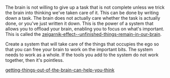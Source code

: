 The brain is not willing to give up a task that is not complete unless we trick the brain into thinking we've taken care of it. This can be done by writing down a task. The brain does not actually care whether the task is actually done, or you've just written it down. This is the power of a system that allows you to offload your brain, enabling you to focus on what's important. This is called the [zeigarnik-effect--unfinished-things-remain-in-our-brain](zeigarnik-effect--unfinished-things-remain-in-our-brain.md).

Create a system that will take care of the things that occupies the ego so that you can free your brain to work on the important bits. The system needs to work as a whole. If the tools you add to the system do not work together, then it's pointless.

[getting-things-out-of-the-brain-can-help-you-think](getting-things-out-of-the-brain-can-help-you-think.md)